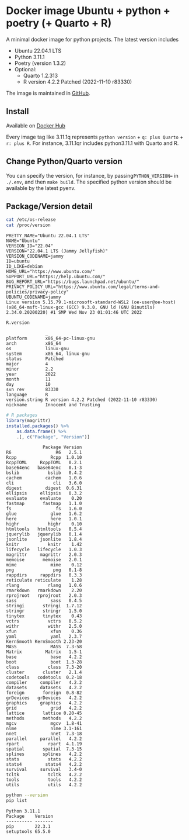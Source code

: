 
# Docker image Ubuntu + python + poetry (+ Quarto + R)

A minimal docker image for python projects. The latest version includes

- Ubuntu 22.04.1 LTS
- Python 3.11.1
- Poetry (version 1.3.2)
- Optional:
  - Quarto 1.2.313
  - R version 4.2.2 Patched (2022-11-10 r83330)

The image is maintained in
[GitHub](https://github.com/Shena4746/ubuntu-python-poetry).

## Install

Available on [Docker
Hub](https://hub.docker.com/r/shena4746/ubuntu-python-poetry)

Every image tag like 3.11.1q represents `python version` +
`q: plus Quarto` + `r: plus R`. For instance, 3.11.1qr includes
python3.11.1 with Quarto and R.

## Change Python/Quarto version

You can specify the version, for instance, by passing`PYTHON_VERSION=`
in `./.env`, and then `make build`. The specified python version should
be available by the latest pyenv.

## Package/Version detail

``` bash
cat /etc/os-release
cat /proc/version
```

    PRETTY_NAME="Ubuntu 22.04.1 LTS"
    NAME="Ubuntu"
    VERSION_ID="22.04"
    VERSION="22.04.1 LTS (Jammy Jellyfish)"
    VERSION_CODENAME=jammy
    ID=ubuntu
    ID_LIKE=debian
    HOME_URL="https://www.ubuntu.com/"
    SUPPORT_URL="https://help.ubuntu.com/"
    BUG_REPORT_URL="https://bugs.launchpad.net/ubuntu/"
    PRIVACY_POLICY_URL="https://www.ubuntu.com/legal/terms-and-policies/privacy-policy"
    UBUNTU_CODENAME=jammy
    Linux version 5.15.79.1-microsoft-standard-WSL2 (oe-user@oe-host) (x86_64-msft-linux-gcc (GCC) 9.3.0, GNU ld (GNU Binutils) 2.34.0.20200220) #1 SMP Wed Nov 23 01:01:46 UTC 2022

``` r
R.version
```

                   _                                          
    platform       x86_64-pc-linux-gnu                        
    arch           x86_64                                     
    os             linux-gnu                                  
    system         x86_64, linux-gnu                          
    status         Patched                                    
    major          4                                          
    minor          2.2                                        
    year           2022                                       
    month          11                                         
    day            10                                         
    svn rev        83330                                      
    language       R                                          
    version.string R version 4.2.2 Patched (2022-11-10 r83330)
    nickname       Innocent and Trusting                      

``` r
# R packages
library(magrittr)
installed.packages() %>%
    as.data.frame() %>%
    .[, c("Package", "Version")]
```

                  Package Version
    R6                 R6   2.5.1
    Rcpp             Rcpp  1.0.10
    RcppTOML     RcppTOML   0.2.1
    base64enc   base64enc   0.1-3
    bslib           bslib   0.4.2
    cachem         cachem   1.0.6
    cli               cli   3.6.0
    digest         digest  0.6.31
    ellipsis     ellipsis   0.3.2
    evaluate     evaluate    0.20
    fastmap       fastmap   1.1.0
    fs                 fs   1.6.0
    glue             glue   1.6.2
    here             here   1.0.1
    highr           highr    0.10
    htmltools   htmltools   0.5.4
    jquerylib   jquerylib   0.1.4
    jsonlite     jsonlite   1.8.4
    knitr           knitr    1.42
    lifecycle   lifecycle   1.0.3
    magrittr     magrittr   2.0.3
    memoise       memoise   2.0.1
    mime             mime    0.12
    png               png   0.1-8
    rappdirs     rappdirs   0.3.3
    reticulate reticulate    1.28
    rlang           rlang   1.0.6
    rmarkdown   rmarkdown    2.20
    rprojroot   rprojroot   2.0.3
    sass             sass   0.4.5
    stringi       stringi  1.7.12
    stringr       stringr   1.5.0
    tinytex       tinytex    0.43
    vctrs           vctrs   0.5.2
    withr           withr   2.5.0
    xfun             xfun    0.36
    yaml             yaml   2.3.7
    KernSmooth KernSmooth 2.23-20
    MASS             MASS  7.3-58
    Matrix         Matrix   1.5-1
    base             base   4.2.2
    boot             boot  1.3-28
    class           class  7.3-20
    cluster       cluster   2.1.4
    codetools   codetools  0.2-18
    compiler     compiler   4.2.2
    datasets     datasets   4.2.2
    foreign       foreign  0.8-82
    grDevices   grDevices   4.2.2
    graphics     graphics   4.2.2
    grid             grid   4.2.2
    lattice       lattice 0.20-45
    methods       methods   4.2.2
    mgcv             mgcv  1.8-41
    nlme             nlme 3.1-161
    nnet             nnet  7.3-18
    parallel     parallel   4.2.2
    rpart           rpart  4.1.19
    spatial       spatial  7.3-15
    splines       splines   4.2.2
    stats           stats   4.2.2
    stats4         stats4   4.2.2
    survival     survival   3.4-0
    tcltk           tcltk   4.2.2
    tools           tools   4.2.2
    utils           utils   4.2.2

``` bash
python --version
pip list
```

    Python 3.11.1
    Package    Version
    ---------- -------
    pip        22.3.1
    setuptools 65.5.0
